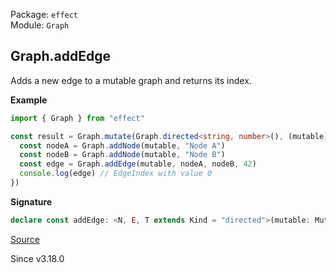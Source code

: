 Package: `effect`<br />
Module: `Graph`<br />

## Graph.addEdge

Adds a new edge to a mutable graph and returns its index.

**Example**

```ts
import { Graph } from "effect"

const result = Graph.mutate(Graph.directed<string, number>(), (mutable) => {
  const nodeA = Graph.addNode(mutable, "Node A")
  const nodeB = Graph.addNode(mutable, "Node B")
  const edge = Graph.addEdge(mutable, nodeA, nodeB, 42)
  console.log(edge) // EdgeIndex with value 0
})
```

**Signature**

```ts
declare const addEdge: <N, E, T extends Kind = "directed">(mutable: MutableGraph<N, E, T>, source: NodeIndex, target: NodeIndex, data: E) => EdgeIndex
```

[Source](https://github.com/Effect-TS/effect/tree/main/packages/effect/src/Graph.ts#L1140)

Since v3.18.0